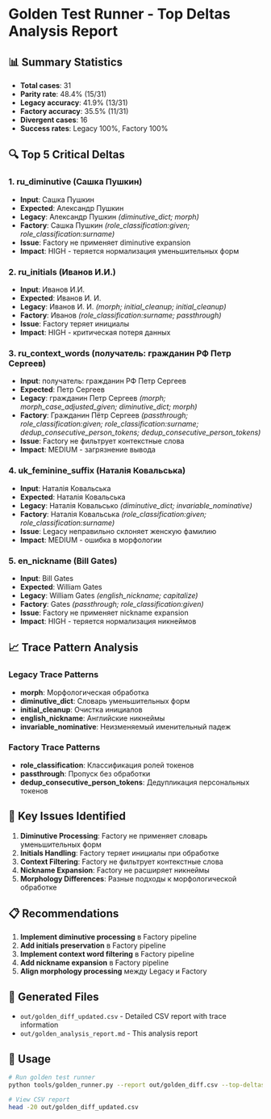 # Golden Test Runner - Top Deltas Analysis Report

## 📊 Summary Statistics

- **Total cases**: 31
- **Parity rate**: 48.4% (15/31)
- **Legacy accuracy**: 41.9% (13/31)
- **Factory accuracy**: 35.5% (11/31)
- **Divergent cases**: 16
- **Success rates**: Legacy 100%, Factory 100%

## 🔍 Top 5 Critical Deltas

### 1. ru_diminutive (Сашка Пушкин)
- **Input**: Сашка Пушкин
- **Expected**: Александр Пушкин
- **Legacy**: Александр Пушкин *(diminutive_dict; morph)*
- **Factory**: Сашка Пушкин *(role_classification:given; role_classification:surname)*
- **Issue**: Factory не применяет diminutive expansion
- **Impact**: HIGH - теряется нормализация уменьшительных форм

### 2. ru_initials (Иванов И.И.)
- **Input**: Иванов И.И.
- **Expected**: Иванов И. И.
- **Legacy**: Иванов И. И. *(morph; initial_cleanup; initial_cleanup)*
- **Factory**: Иванов *(role_classification:surname; passthrough)*
- **Issue**: Factory теряет инициалы
- **Impact**: HIGH - критическая потеря данных

### 3. ru_context_words (получатель: гражданин РФ Петр Сергеев)
- **Input**: получатель: гражданин РФ Петр Сергеев
- **Expected**: Петр Сергеев
- **Legacy**: гражданин Петр Сергеев *(morph; morph_case_adjusted_given; diminutive_dict; morph)*
- **Factory**: Гражданин Пётр Сергеев *(passthrough; role_classification:given; role_classification:surname; dedup_consecutive_person_tokens; dedup_consecutive_person_tokens)*
- **Issue**: Factory не фильтрует контекстные слова
- **Impact**: MEDIUM - загрязнение вывода

### 4. uk_feminine_suffix (Наталія Ковальська)
- **Input**: Наталія Ковальська
- **Expected**: Наталія Ковальська
- **Legacy**: Наталія Ковальсько *(diminutive_dict; invariable_nominative)*
- **Factory**: Наталія Ковальська *(role_classification:given; role_classification:surname)*
- **Issue**: Legacy неправильно склоняет женскую фамилию
- **Impact**: MEDIUM - ошибка в морфологии

### 5. en_nickname (Bill Gates)
- **Input**: Bill Gates
- **Expected**: William Gates
- **Legacy**: William Gates *(english_nickname; capitalize)*
- **Factory**: Gates *(passthrough; role_classification:given)*
- **Issue**: Factory не применяет nickname expansion
- **Impact**: HIGH - теряется нормализация никнеймов

## 📈 Trace Pattern Analysis

### Legacy Trace Patterns
- **morph**: Морфологическая обработка
- **diminutive_dict**: Словарь уменьшительных форм
- **initial_cleanup**: Очистка инициалов
- **english_nickname**: Английские никнеймы
- **invariable_nominative**: Неизменяемый именительный падеж

### Factory Trace Patterns
- **role_classification**: Классификация ролей токенов
- **passthrough**: Пропуск без обработки
- **dedup_consecutive_person_tokens**: Дедупликация персональных токенов

## 🎯 Key Issues Identified

1. **Diminutive Processing**: Factory не применяет словарь уменьшительных форм
2. **Initials Handling**: Factory теряет инициалы при обработке
3. **Context Filtering**: Factory не фильтрует контекстные слова
4. **Nickname Expansion**: Factory не расширяет никнеймы
5. **Morphology Differences**: Разные подходы к морфологической обработке

## 📋 Recommendations

1. **Implement diminutive processing** в Factory pipeline
2. **Add initials preservation** в Factory pipeline
3. **Implement context word filtering** в Factory pipeline
4. **Add nickname expansion** в Factory pipeline
5. **Align morphology processing** между Legacy и Factory

## 📁 Generated Files

- `out/golden_diff_updated.csv` - Detailed CSV report with trace information
- `out/golden_analysis_report.md` - This analysis report

## 🔧 Usage

```bash
# Run golden test runner
python tools/golden_runner.py --report out/golden_diff.csv --top-deltas 20

# View CSV report
head -20 out/golden_diff_updated.csv
```
